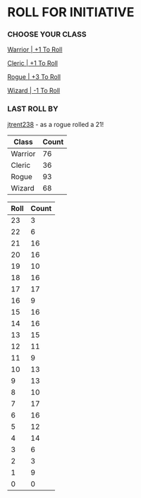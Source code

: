 # ROLL FOR INITIATIVE
### CHOOSE YOUR CLASS

[Warrior | +1 To Roll](https://github.com/benjaminsampica/benjaminsampica/issues/new?title=roll%7Cwarrior&body=Just+click+%27Submit+new+issue%27.)

[Cleric | +1 To Roll](https://github.com/benjaminsampica/benjaminsampica/issues/new?title=roll%7Ccleric&body=Just+click+%27Submit+new+issue%27.)

[Rogue | +3 To Roll](https://github.com/benjaminsampica/benjaminsampica/issues/new?title=roll%7Crogue&body=Just+click+%27Submit+new+issue%27.)

[Wizard | -1 To Roll](https://github.com/benjaminsampica/benjaminsampica/issues/new?title=roll%7Cwizard&body=Just+click+%27Submit+new+issue%27.)
### LAST ROLL BY
[jtrent238](https://www.github.com/jtrent238) - as a rogue rolled a 21!

|Class|Count|
|-|-|
|Warrior|76|
|Cleric|36|
|Rogue|93|
|Wizard|68|

|Roll|Count|
|-|-|
|23|3
|22|6
|21|16
|20|16
|19|10
|18|16
|17|17
|16|9
|15|16
|14|16
|13|15
|12|11
|11|9
|10|13
|9|13
|8|10
|7|17
|6|16
|5|12
|4|14
|3|6
|2|3
|1|9
|0|0
